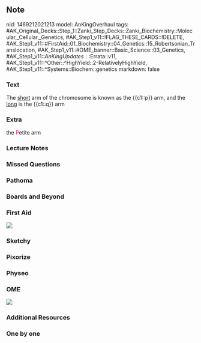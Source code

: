 ## Note
nid: 1469212021213
model: AnKingOverhaul
tags: #AK_Original_Decks::Step_1::Zanki_Step_Decks::Zanki_Biochemistry::Molecular,_Cellular,_Genetics, #AK_Step1_v11::!FLAG_THESE_CARDS::!DELETE, #AK_Step1_v11::#FirstAid::01_Biochemistry::04_Genetics::15_Robertsonian_Translocation, #AK_Step1_v11::#OME_banner::Basic_Science::03_Genetics, #AK_Step1_v11::$AnKingUpdates::$Errata::v11, #AK_Step1_v11::^Other::^HighYield::2-RelativelyHighYield, #AK_Step1_v11::^Systems::Biochem::genetics
markdown: false

### Text
<div>
  <div>
    <div>
      <div>
        The <u>short</u> arm of the chromosome is known as the
        {{c1::p}} arm, and the <u>long</u> is the {{c1::q}} arm
      </div>
    </div>
  </div>
</div>

### Extra
the <font color="#FC0280">P</font>etite arm

### Lecture Notes


### Missed Questions


### Pathoma


### Boards and Beyond


### First Aid
<img src="tmp5ooT1L.png">

### Sketchy


### Pixorize


### Physeo


### OME
<div class="ome-widget">
  <a href="https://onlinemeded.org/spa/genetics?ref=anki"><img src=
  "_OME_AnkiFlashcards_Topic_5.png"></a>
</div>

### Additional Resources


### One by one

